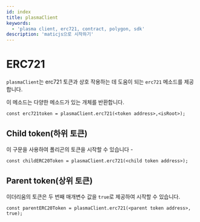 ```yaml
---
id: index
title: plasmaClient
keywords:
  - 'plasma client, erc721, contract, polygon, sdk'
description: 'maticjs으로 시작하기'
---
```


# ERC721

`plasmaClient`는 erc721 토큰과 상호 작용하는 데 도움이 되는 `erc721` 메소드를 제공합니다.

이 메소드는 다양한 메소드가 있는 개체를 반환합니다.

```
const erc721token = plasmaClient.erc721(<token address>,<isRoot>);
```

## Child token(하위 토큰)

이 구문을 사용하여 폴리곤의 토큰을 시작할 수 있습니다 -

```
const childERC20Token = plasmaClient.erc721(<child token address>);
```

## Parent token(상위 토큰)

이더리움의 토큰은 두 번째 매개변수 값을 `true`로 제공하여 시작할 수 있습니다.

```
const parentERC20Token = plasmaClient.erc721(<parent token address>, true);
```
